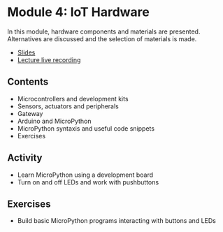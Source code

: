 # Module 4: IoT Hardware

In this module, hardware components and materials are presented. 
Alternatives are discussed and the selection of materials is made.

- [Slides](https://github.com/neon-iot/hands-on-iot/blob/main/slides/Clase%201%20-%20Introducci%C3%B3n%20al%20Curso%20Hands%20on%20IoT.pdf)
- [Lecture live recording](https://www.youtube.com/live/mt8Z39JzySA)

## Contents

- Microcontrollers and development kits
- Sensors, actuators and peripherals
- Gateway
- Arduino and MicroPython
- MicroPython syntaxis and useful code snippets
- Exercises

## Activity

- Learn MicroPython using a development board
- Turn on and off LEDs and work with pushbuttons

## Exercises

- Build basic MicroPython programs interacting with buttons and LEDs